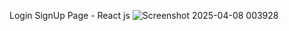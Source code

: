 Login SignUp Page - React js
![Screenshot 2025-04-08 003928](https://github.com/user-attachments/assets/150e86cf-efe0-41bf-9d23-4a97f7784c8b)
